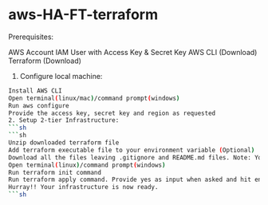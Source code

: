 # aws-HA-FT-terraform

Prerequisites:

AWS Account
IAM User with Access Key & Secret Key
AWS CLI (Download)
Terraform (Download)
1. Configure local machine:
```sh
Install AWS CLI
Open terminal(linux/mac)/command prompt(windows)
Run aws configure
Provide the access key, secret key and region as requested
2. Setup 2-tier Infrastructure:
```sh
```sh
Unzip downloaded terraform file
Add terraform executable file to your environment variable (Optional)
Download all the files leaving .gitignore and README.md files. Note: You must generate your own private & public key
Open terminal(linux)/command prompt(windows)
Run terraform init command
Run terraform apply command. Provide yes as input when asked and hit enter
Hurray!! Your infrastructure is now ready.
```sh
